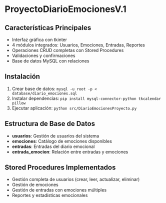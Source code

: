 # ProyectoDiarioEmocionesV.1

## Características Principales
- Interfaz gráfica con tkinter
- 4 módulos integrados: Usuarios, Emociones, Entradas, Reportes
- Operaciones CRUD completas con Stored Procedures
- Validaciones y confirmaciones
- Base de datos MySQL con relaciones

## Instalación
1. Crear base de datos: `mysql -u root -p < database/diario_emociones.sql`
2. Instalar dependencias: `pip install mysql-connector-python tkcalendar pillow`
3. Ejecutar aplicación: `python src/DiarioEmocionesProyecto.py`

## Estructura de Base de Datos
- **usuarios**: Gestión de usuarios del sistema
- **emociones**: Catálogo de emociones disponibles  
- **entradas**: Entradas del diario emocional
- **entrada_emocion**: Relación entre entradas y emociones

## Stored Procedures Implementados
- Gestión completa de usuarios (crear, leer, actualizar, eliminar)
- Gestión de emociones
- Gestión de entradas con emociones múltiples
- Reportes y estadísticas emocionales
